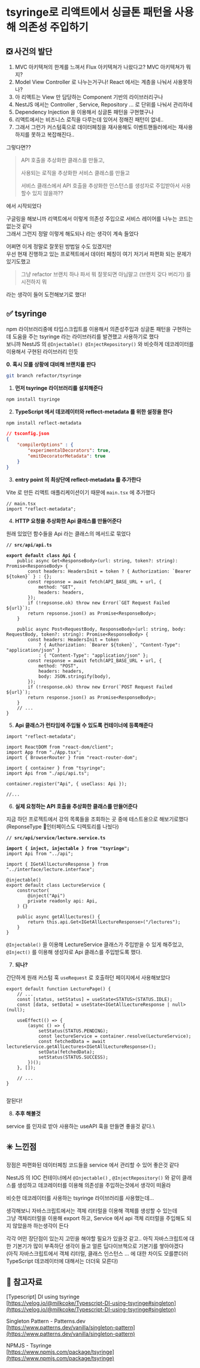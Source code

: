 # tsyringe로 리액트에서 싱글톤 패턴을 사용해 의존성 주입하기

## ❎ 사건의 발단

1. MVC 아키텍쳐의 한계를 느껴서 Flux 아키텍쳐가 나왔다고? MVC 아키텍쳐가 뭐지?
2. Model View Controller 로 나누는거구나! React 에서는 계층을 나눠서 사용못하나?
3. 아 리액트는 View 만 담당하는 Component 기반의 라이브러리구나
4. NestJS 에서는 Controller , Service, Repository ... 로 단위를 나눠서 관리하네
5. Dependency Injection 을 이용해서 싱글톤 패턴을 구현했구나
6. 리액트에서는 비즈니스 로직을 다루는데 있어서 정해진 패턴이 없네..
7. 그래서 그런가 커스텀훅으로 데이터페칭을 재사용해도 이벤트핸들러에서는 재사용하지를 못하고 복잡해진다..

그렇다면??

> API 호출을 추상화한 클래스를 만들고,
>
> 사용되는 로직을 추상화한 서비스 클래스를 만들고
>
> 서비스 클래스에서 API 호출을 추상화한 인스턴스를 생성자로 주입받아서 사용할수 있지 않을까??

에서 시작되었다



구글링을 해보니까 리액트에서 이렇게 의존성 주입으로 서비스 레이어를 나누는 코드는 없는것 같다\
그래서 그런지 정말 이렇게 해도되나 라는 생각이 계속 들었다

어쩌면 이게 정말로 잘못된 방법일 수도 있겠지만\
우선 현재 진행하고 있는 프로젝트에서 데이터 페칭이 여기 저기서 파편화 되는 문제가 있기도했고

> 그냥 refactor 브랜치 하나 파서 뭐 잘못되면 아님말고 (브랜치 갖다 버리기) 를 시전하지 뭐

라는 생각이 들어 도전해보기로 했다!



## **✅ tsyringe**

npm 라이브러리중에 타입스크립트를 이용해서 의존성주입과 싱글톤 패턴을 구현하는데 도움을 주는 tsyringe 라는 라이브러리를 발견했고 사용하기로 했다\
보니까 NestJS 의 `@Injectable() @InjectRepository()` 와 비슷하게 데코레이터를 이용해서 구현된 라이브러리 인듯

&#x20;**0. 혹시 모를 상황에 대비해 브랜치를 판다**

```bash
git branch refactor/tsyringe
```

1. **먼저 tsyringe 라이브러리를 설치해준다**

```bash
npm install tsyringe
```

2. **TypeScript 에서 데코레이터와 reflect-metadata 를 위한 설정을 한다**

```bash
npm install reflect-metadata
```

```json
// tsconfig.json
{
    "compilerOptions" : {
        "experimentalDecorators": true,
        "emitDecoratorMetadata": true
    }
}
```

3. **entry point 의 최상단에 reflect-metadata 를 추가한다**

Vite 로 만든 리액트 애플리케이션이기 때문에 `main.tsx` 에 추가했다

```tsx
// main.tsx
import "reflect-metadata";
```

4. **HTTP 요청을 추상화한 Api 클래스를 만들어준다**

원래 있었던 함수들을 Api 라는 클래스의 메서드로 묶었다

<pre class="language-typescript"><code class="lang-typescript"><strong>// src/api/api.ts
</strong><strong>
</strong><strong>export default class Api {
</strong>    public async Get&#x3C;ResponseBody>(url: string, token?: string): Promise&#x3C;ResponseBody> {
        const headers: HeadersInit = token ? { Authorization: `Bearer ${token}` } : {};
        const repsonse = await fetch(API_BASE_URL + url, {
            method: "GET",
            headers: headers,
        });
        if (!repsonse.ok) throw new Error(`GET Request Failed ${url}`);
        return repsonse.json() as Promise&#x3C;ResponseBody>;
    }

    public async Post&#x3C;RequestBody, ResponseBody>(url: string, body: RequestBody, token?: string): Promise&#x3C;ResponseBody> {
        const headers: HeadersInit = token
            ? { Authorization: `Bearer ${token}`, "Content-Type": "application/json" }
            : { "Content-Type": "application/json" };
        const response = await fetch(API_BASE_URL + url, {
            method: "POST",
            headers: headers,
            body: JSON.stringify(body),
        });
        if (!response.ok) throw new Error(`POST Request Failed ${url}`);
        return response.json() as Promise&#x3C;ResponseBody>;
    }
    // ...
}
</code></pre>

5. **Api 클래스가 런타임에 주입될 수 있도록 컨테이너에 등록해준다**

```tsx
import "reflect-metadata";

import ReactDOM from "react-dom/client";
import App from "./App.tsx";
import { BrowserRouter } from "react-router-dom";

import { container } from "tsyringe";
import Api from "./api/api.ts";

container.register("Api", { useClass: Api });

//...
```

6. **실제 요청하는 API 호출을 추상화한 클래스를 만들어준다**

지금 하던 프로젝트에서 강의 목록들을 조회하는 곳 중에 테스트용으로 해보기로했다\
(ReponseType 인터페이스도 디렉토리를 나눴다)

<pre class="language-typescript"><code class="lang-typescript"><strong>// src/api/service/lecture.service.ts
</strong><strong>
</strong><strong>import { inject, injectable } from "tsyringe";
</strong>import Api from "../api";

import { IGetAllLectureResponse } from "../interface/lecture.interface";

@injectable()
export default class LectureService {
    constructor(
        @inject("Api")
        private readonly api: Api,
    ) {}

    public async getAllLectures() {
        return this.api.Get&#x3C;IGetAllLectureResponse>("/lectures");
    }
}
</code></pre>

`@Injectable()` 을 이용해 LectureService 클래스가 주입받을 수 있게 해주었고,\
`@Inject()` 를 이용해 생성자로 Api 클래스를 주입받도록 했다.



7. **되나?**

간단하게 원래 커스텀 훅 `useRequest` 로 호출하던 페이지에서 사용해보았다

```tsx
export default function LecturePage() {
    // ...
    const [status, setStatus] = useState<STATUS>(STATUS.IDLE);
    const [data, setData] = useState<IGetAllLectureResponse | null>(null);

    useEffect(() => {
        (async () => {
            setStatus(STATUS.PENDING);
            const lectureService = container.resolve(LectureService);
            const fetchedData = await lectureService.getAllLectures<IGetAllLectureResponse>();
            setData(fetchedData);
            setStatus(STATUS.SUCCESS);
        })();
    }, []);
    
    // ...
}
```

<figure><img src="../../.gitbook/assets/image (4) (1) (1).png" alt=""><figcaption></figcaption></figure>

잘된다!



8. **추후 해볼것**

service 를 인자로 받아 사용하는 useAPI 훅을 만들면 좋을것 같다.\




## ✳️ 느낀점

장점은 파편화된 데이터페칭 코드들을 service 에서 관리할 수 있어 좋은것 같다



NestJS 의 IOC 컨테이너에서 `@Injectable()` , `@InjectRepository()` 와 같이 클래스를 생성하고 데코레이터를 이용해 의존성을 주입하는것에서 생각이 떠올라

비슷한 데코레이터를 사용하는 tsyringe 라이브러리를 사용했는데...

생각해보니 자바스크립트에서는 객체 리터럴을 이용해 객체를 생성할 수 있는데\
그냥 객체리터럴을 이용해 export 하고, Service 에서 api 객체 리터럴을 주입해도 되지 않았을까 하는생각이 든다



각각 어떤 장단점이 있는지 고민을 해야할 필요가 있을것 같고.. 아직 자바스크립트에 대한 기본기가 많이 부족하단 생각이 들고 얼른 딥다이브책으로 기본기를 쌓아야겠다\
(아직 자바스크립트에서 객체 리터럴, 클래스 인스턴스 ... 에 대한 차이도 모를뿐더러 TypeScript 데코레이터에 대해서는 더더욱 모른다)





## 🔗 참고자료

\[Typescript] DI using tsyringe\
[https://velog.io/@milkcoke/Typescript-DI-using-tsyringe#singleton](https://velog.io/@milkcoke/Typescript-DI-using-tsyringe#singleton)

Singleton Pattern - Patterns.dev\
[https://www.patterns.dev/vanilla/singleton-pattern](https://www.patterns.dev/vanilla/singleton-pattern)

NPMJS - Tsyringe\
[https://www.npmjs.com/package/tsyringe](https://www.npmjs.com/package/tsyringe)

